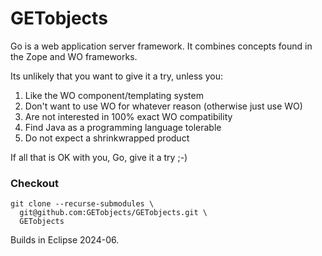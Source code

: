 <h1>GET<span class="color: rgb(89,195,205);">objects</span></h1>

Go is a web application server framework. It combines concepts found in the Zope and WO frameworks.

Its unlikely that you want to give it a try, unless you:

1. Like the WO component/templating system
2. Don't want to use WO for whatever reason (otherwise just use WO)
3. Are not interested in 100% exact WO compatibility
4. Find Java as a programming language tolerable
5. Do not expect a shrinkwrapped product

If all that is OK with you, Go, give it a try ;-)


### Checkout

```
git clone --recurse-submodules \
  git@github.com:GETobjects/GETobjects.git \
  GETobjects
```

Builds in Eclipse 2024-06.
